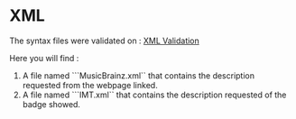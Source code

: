 # XML

The syntax files were validated on : [XML Validation](https://www.xmlvalidation.com/)

Here you will find : 

1. A file named ```MusicBrainz.xml`` that contains the description requested from the webpage linked.
2. A file named ```IMT.xml`` that contains the description requested of the badge showed.


